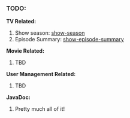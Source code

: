 <h3>TODO:</h3>

<b>TV Related:</b>
<ol>
<li>Show season: <a href="http://trakt.tv/api-docs/show-season">show-season</a></li>
<li>Episode Summary: <a href="http://trakt.tv/api-docs/show-episode-summary">show-episode-summary</a></li>
</ol>

<b>Movie Related:</b>
<ol>
<li>TBD</li>
</ol>

<b>User Management Related:</b>
<ol>
<li>TBD</li>
</ol>

<b>JavaDoc:</b>
<ol>
<li>Pretty much all of it!</li>
</ol>
